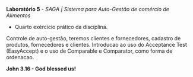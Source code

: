 **Laboratório 5** - *SAGA | Sistema para Auto-Gestão de comércio de Alimentos*

- Quarto exércicio prático da discíplina.

Controle de auto-gestão, teremos clientes e fornecedores, cadastro de produtos, fornecedores e clientes. Introducao ao uso do Acceptance Test (EasyAccept) e o uso de Comparable e Comparator, como forma de ordenacao.

**John 3.16 - God blessed us!**
